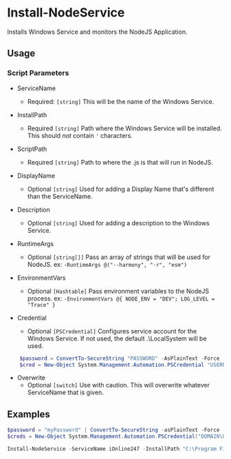# Install-NodeService
Installs Windows Service and monitors the NodeJS Application.

## Usage
### Script Parameters

- ServiceName
  - Required: `[string]` This will be the name of the Windows Service. 

- InstallPath
    - Required `[string]` Path where the Windows Service will be installed. This should *not* contain `'` characters.

- ScriptPath
    - Required `[string]` Path to where the .js is that will run in NodeJS.

- DisplayName
    - Optional `[string]` Used for adding a Display Name that's different than the ServiceName.

- Description
    - Optional `[string]` Used for adding a description to the Windows Service.

- RuntimeArgs
    - Optional `[string[]]` Pass an array of strings that will be used for NodeJS. ex: `-RuntimeArgs @("--harmony", "-r", "esm")`

- EnvironmentVars
    - Optional `[Hashtable]` Pass environment variables to the NodeJS process. ex: `-EnvironmentVars @{ NODE_ENV = "DEV"; LOG_LEVEL = "Trace" }`

- Credential
    - Optional `[PSCredential]` Configures service account for the Windows Service. If not used, the default .\LocalSystem will be used.
```powershell
    $password = ConvertTo-SecureString "PASSWORD" -AsPlainText -Force
    $cred = New-Object System.Management.Automation.PSCredential "USERNAME", $password
```

- Overwrite
    - Optional `[switch]` Use with caution. This will overwrite whatever ServiceName that is given.

## Examples
```powershell
$password = "myPassword" | ConvertTo-SecureString -asPlainText -Force
$creds = New-Object System.Management.Automation.PSCredential("DOMAIN\USERNAME", $password);

Install-NodeService -ServiceName iOnline247 -InstallPath "C:\Program Files\AAATest" -EnvironmentVars @{ stringy = 'here'; truthy = $true; number = 0 } -RuntimeArgs "--harmony" -Credential $creds -Overwrite
```
